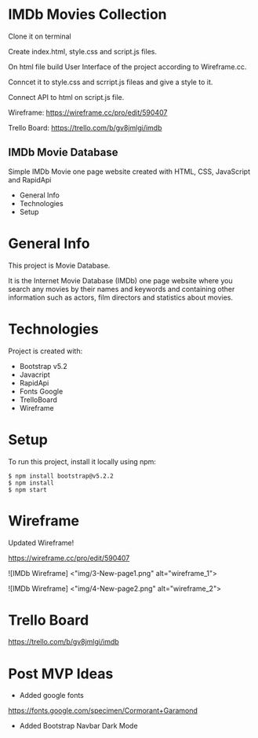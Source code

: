 # IMDb Movies Collection

Clone it on terminal

Create index.html, style.css and script.js files.

On html file build User Interface of the project according to Wireframe.cc.

Conncet it to style.css and scrript.js fileas and give a style to it.

Connect API to html on script.js file.


Wireframe: https://wireframe.cc/pro/edit/590407

Trello Board: https://trello.com/b/gv8jmlgi/imdb

## IMDb Movie Database

Simple IMDb Movie one page website created with HTML, CSS, JavaScript and RapidApi

* General Info
* Technologies
* Setup

# General Info

This project is Movie Database.

It is the Internet Movie Database (IMDb) one page website where you search any movies by their names and keywords and containing other information such as actors, film directors and statistics about movies. 


# Technologies

Project is created with:

* Bootstrap v5.2
* Javacript
* RapidApi
* Fonts Google
* TrelloBoard
* Wireframe

# Setup

To run this project, install it locally using npm:

```
$ npm install bootstrap@v5.2.2
$ npm install
$ npm start
```

# Wireframe

Updated Wireframe!

https://wireframe.cc/pro/edit/590407

![IMDb Wireframe] <"img/3-New-page1.png" alt="wireframe_1">

![IMDb Wireframe] <"img/4-New-page2.png" alt="wireframe_2">


# Trello Board

https://trello.com/b/gv8jmlgi/imdb

# Post MVP Ideas

* Added google fonts

https://fonts.google.com/specimen/Cormorant+Garamond

* Added Bootstrap Navbar Dark Mode


